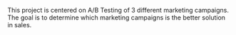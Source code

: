 This project is centered on A/B Testing of 3 different marketing campaigns.
The goal is to determine which marketing campaigns is the better solution in sales.
